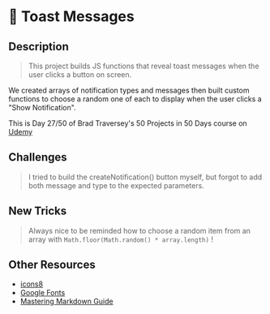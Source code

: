 # :bread:  Toast Messages
## Description
> This project builds JS functions that reveal toast messages when the user clicks a button on screen.


We created arrays of notification types and messages then built custom functions to choose a random one of each to display when the user clicks a "Show Notification". 



This is Day 27/50 of Brad Traversey's 50 Projects in 50 Days course on [Udemy](https://www.udemy.com/course/50-projects-50-days/learn/lecture/23594652?start=15#content)

## Challenges

> I tried to build the createNotification() button myself, but forgot to add both message and type to the expected parameters. 


## New Tricks

> Always nice to be reminded how to choose a random item from an array with `Math.floor(Math.random() * array.length)` !


## Other Resources

* [icons8](https://icons8.com/)
* [Google Fonts](https://fonts.google.com/)
* [Mastering Markdown Guide](https://guides.github.com/features/mastering-markdown/)

